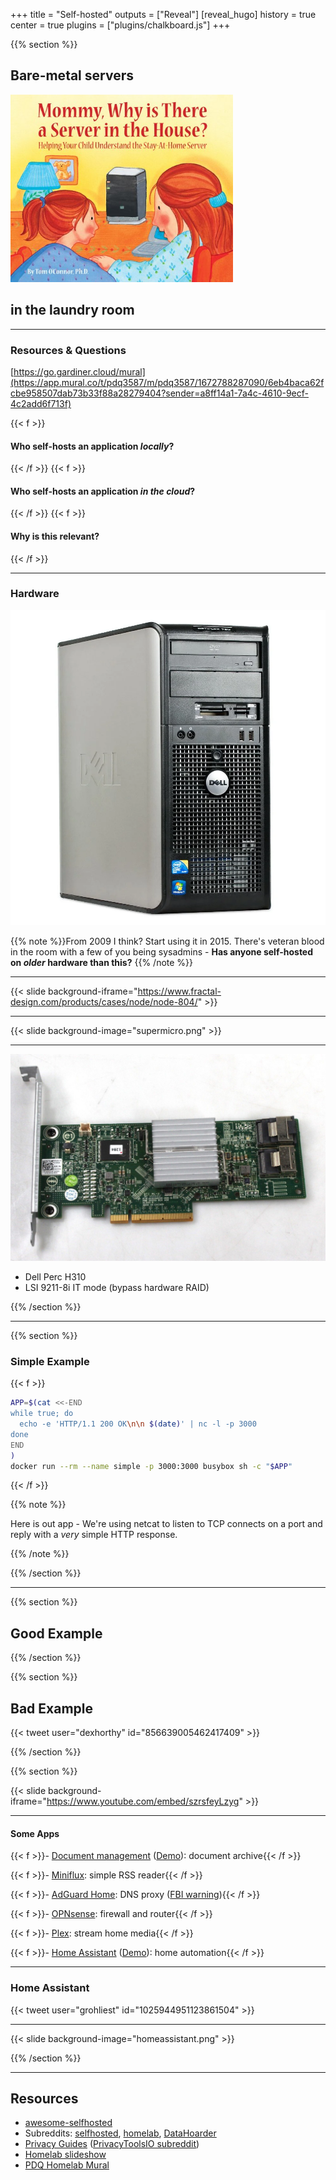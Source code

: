 +++
title = "Self-hosted"
outputs = ["Reveal"]
[reveal_hugo]
history = true
center = true
plugins = ["plugins/chalkboard.js"]
+++

{{% section %}}

## Bare-metal servers

<img src="./bookcover.jpg" alt="server bookcover" height="300px">

## in the laundry room

---

<!-- Poll -->

### Resources & Questions

[https://go.gardiner.cloud/mural](https://app.mural.co/t/pdq3587/m/pdq3587/1672788287090/6eb4baca62fcbe958507dab73b33f88a28279404?sender=a8ff14a1-7a4c-4610-9ecf-4c2add6f713f)

{{< f >}}

#### Who self-hosts an application _locally_?

{{< /f >}} {{< f >}}

#### Who self-hosts an application _in the cloud_?

{{< /f >}} {{< f >}}

#### Why is this relevant?

{{< /f >}}

---

<!-- About -->

### Hardware

<!-- Move this to after software? -->

<img src="./optiplex.webp" width="600" alt="dell optiplex" />

{{% note %}}From 2009 I think? Start using it in 2015. There's veteran blood in
the room with a few of you being sysadmins - **Has anyone self-hosted on _older_
hardware than this?** {{% /note %}}

---

{{< slide background-iframe="https://www.fractal-design.com/products/cases/node/node-804/" >}}

---

{{< slide background-image="supermicro.png" >}}

---

<img src="./hba.jpg" width="600px" alt="HBA PCI card" />

- Dell Perc H310
- LSI 9211-8i IT mode (bypass hardware RAID)

{{% /section %}}

---

{{% section %}}

<!-- Software 1. Simple, 2. Good, 3. Bad -->

### Simple Example

{{< f >}}

```sh
APP=$(cat <<-END
while true; do
  echo -e 'HTTP/1.1 200 OK\n\n $(date)' | nc -l -p 3000
done
END
)
docker run --rm --name simple -p 3000:3000 busybox sh -c "$APP"
```

{{< /f >}}

{{% note %}}

Here is out app - We're using netcat to listen to TCP connects on a port and
reply with a _very_ simple HTTP response.

<!-- Add note about what Docker is doing -->

{{% /note %}}

{{% /section %}}

---

{{% section %}}

## Good Example

{{% /section %}}

{{% section %}}

## Bad Example

{{< tweet user="dexhorthy" id="856639005462417409" >}}

{{% /section %}}

{{% section %}}

<!-- There's an app for that - showcase self-hosted applications -->

{{< slide background-iframe="https://www.youtube.com/embed/szrsfeyLzyg" >}}

---

#### Some Apps

{{< f >}}- [Document management](https://github.com/paperless-ngx/paperless-ngx)
([Demo](https://demo.paperless-ngx.com/accounts/login/?next=/)): document
archive{{< /f >}}

{{< f >}}- [Miniflux](https://miniflux.app/): simple RSS reader{{< /f >}}

{{< f >}}- [AdGuard Home](https://miniflux.app/): DNS proxy
([FBI warning](https://www.ic3.gov/Media/Y2022/PSA221221?=8324278624)){{< /f >}}

{{< f >}}- [OPNsense](https://opnsense.org/about/about-opnsense/): firewall and
router{{< /f >}}

{{< f >}}- [Plex](https://www.plex.tv): stream home media{{< /f >}}

{{< f >}}- [Home Assistant](https://www.home-assistant.io)
([Demo](https://demo.home-assistant.io/)): home automation{{< /f >}}

---

### Home Assistant

{{< tweet user="grohliest" id="1025944951123861504" >}}

---

{{< slide background-image="homeassistant.png" >}}

{{% /section %}}

---

## Resources

- [awesome-selfhosted](https://github.com/awesome-selfhosted/awesome-selfhosted)
- Subreddits: [selfhosted](https://www.reddit.com/r/selfhosted/),
  [homelab](https://www.reddit.com/r/homelab/),
  [DataHoarder](https://www.reddit.com/r/DataHoarder/)
- [Privacy Guides](https://www.privacyguides.org/)
  ([PrivacyToolsIO subreddit](https://www.reddit.com/r/privacytoolsIO/))
- [Homelab slideshow](../homelabs)
- [PDQ Homelab Mural](https://go.gardiner.cloud/mural)
